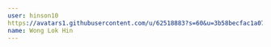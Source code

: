 ```yaml
---
user: hinson10
https://avatars1.githubusercontent.com/u/62518883?s=60&u=3b58becfac1a0774931939081d4485366eb62dca&v=4: 
name: Wong Lok Hin
---
```

